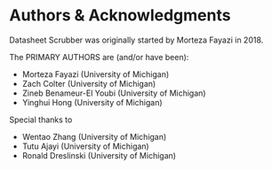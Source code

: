 # Authors & Acknowledgments

Datasheet Scrubber was originally started by Morteza Fayazi in 2018.

The PRIMARY AUTHORS are (and/or have been):

- Morteza Fayazi (University of Michigan)
- Zach Colter (University of Michigan)
- Zineb Benameur-El Youbi (University of Michigan)
- Yinghui Hong (University of Michigan)

Special thanks to

- Wentao Zhang (University of Michigan)
- Tutu Ajayi (University of Michigan)
- Ronald Dreslinski (University of Michigan)
